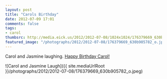 ```yaml
---
layout: post
title: "Carols Birthday"
date: 2012-07-09 17:01
comments: false
tags: 
- carol
thumbsrc: http://media.eick.us/2012/2012-07-08/1024x1024/176379669_630b905782_o.jpeg
featured_image: "/photographs/2012/2012-07-08/176379669_630b905782_o.jpeg"
---
```

Carol and Jasmine laughing.  [Happy Birthday Carol!](/blog/2006/12/04/carol-anne-eick-july-9-1955-november-27-2006/)

![Carol and Jasmine Laugh]({{ site.mediaUrlRoot }}/photographs/2012/2012-07-08/176379669_630b905782_o.jpeg)

